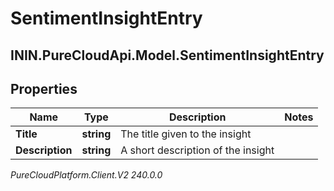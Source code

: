 # SentimentInsightEntry

## ININ.PureCloudApi.Model.SentimentInsightEntry

## Properties

|Name | Type | Description | Notes|
|------------ | ------------- | ------------- | -------------|
| **Title** | **string** | The title given to the insight | |
| **Description** | **string** | A short description of the insight | |



_PureCloudPlatform.Client.V2 240.0.0_
